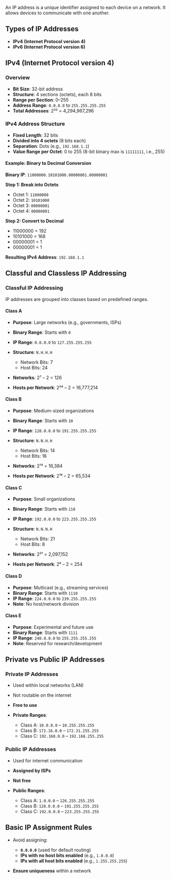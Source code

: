 An IP address is a unique identifier assigned to each device on a network. It allows devices to communicate with one another. 


## **Types of IP Addresses**

* **IPv4 (Internet Protocol version 4)**
* **IPv6 (Internet Protocol version 6)**



## **IPv4 (Internet Protocol version 4)**

### **Overview**

* **Bit Size**: 32-bit address
* **Structure**: 4 sections (octets), each 8 bits
* **Range per Section**: 0–255
* **Address Range**: `0.0.0.0` to `255.255.255.255`
* **Total Addresses**: 2³² = 4,294,967,296

### **IPv4 Address Structure**

* **Fixed Length**: 32 bits
* **Divided into 4 octets** (8 bits each)
* **Separation**: Dots (e.g., `192.168.1.1`)
* **Value Range per Octet**: 0 to 255 (8-bit binary max is `11111111`, i.e., 255)

#### **Example: Binary to Decimal Conversion**

**Binary IP**: `11000000.10101000.00000001.00000001`

**Step 1: Break into Octets**

* Octet 1: `11000000`
* Octet 2: `10101000`
* Octet 3: `00000001`
* Octet 4: `00000001`

**Step 2: Convert to Decimal**

* 11000000 = 192
* 10101000 = 168
* 00000001 = 1
* 00000001 = 1

**Resulting IPv4 Address**: `192.168.1.1`



## **Classful and Classless IP Addressing**

### **Classful IP Addressing**

IP addresses are grouped into classes based on predefined ranges.

#### **Class A**

* **Purpose**: Large networks (e.g., governments, ISPs)
* **Binary Range**: Starts with `0`
* **IP Range**: `0.0.0.0` to `127.255.255.255`
* **Structure**: `N.H.H.H`

  * Network Bits: 7
  * Host Bits: 24
* **Networks**: 2⁷ – 2 = 126
* **Hosts per Network**: 2²⁴ – 2 = 16,777,214

#### **Class B**

* **Purpose**: Medium-sized organizations
* **Binary Range**: Starts with `10`
* **IP Range**: `128.0.0.0` to `191.255.255.255`
* **Structure**: `N.N.H.H`

  * Network Bits: 14
  * Host Bits: 16
* **Networks**: 2¹⁴ = 16,384
* **Hosts per Network**: 2¹⁶ – 2 = 65,534

#### **Class C**

* **Purpose**: Small organizations
* **Binary Range**: Starts with `110`
* **IP Range**: `192.0.0.0` to `223.255.255.255`
* **Structure**: `N.N.N.H`

  * Network Bits: 21
  * Host Bits: 8
* **Networks**: 2²¹ = 2,097,152
* **Hosts per Network**: 2⁸ – 2 = 254

#### **Class D**

* **Purpose**: Multicast (e.g., streaming services)
* **Binary Range**: Starts with `1110`
* **IP Range**: `224.0.0.0` to `239.255.255.255`
* **Note**: No host/network division

#### **Class E**

* **Purpose**: Experimental and future use
* **Binary Range**: Starts with `1111`
* **IP Range**: `240.0.0.0` to `255.255.255.255`
* **Note**: Reserved for research/development



## **Private vs Public IP Addresses**

### **Private IP Addresses**

* Used within local networks (LAN)
* Not routable on the internet
* **Free to use**
* **Private Ranges**:

  * Class A: `10.0.0.0` – `10.255.255.255`
  * Class B: `172.16.0.0` – `172.31.255.255`
  * Class C: `192.168.0.0` – `192.168.255.255`

### **Public IP Addresses**

* Used for internet communication
* **Assigned by ISPs**
* **Not free**
* **Public Ranges**:

  * Class A: `1.0.0.0` – `126.255.255.255`
  * Class B: `128.0.0.0` – `191.255.255.255`
  * Class C: `192.0.0.0` – `223.255.255.255`



## **Basic IP Assignment Rules**

* Avoid assigning:

  * **`0.0.0.0`** (used for default routing)
  * **IPs with no host bits enabled** (e.g., `1.0.0.0`)
  * **IPs with all host bits enabled** (e.g., `1.255.255.255`)
* **Ensure uniqueness** within a network